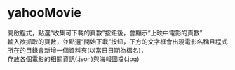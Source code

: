 # yahooMovie

開啟程式，點選“收集可下載的頁數”按鈕後，會顯示“上映中電影的頁數”<br>
輸入欲抓取的頁數，並點選“開始下載”按鈕，下方的文字框會出現電影名稱且程式所在的目錄會新增一個資料夾(以當日日期為檔名)，<br>
存放各個電影的相關資訊(.json)與海報圖檔(.jpg)
